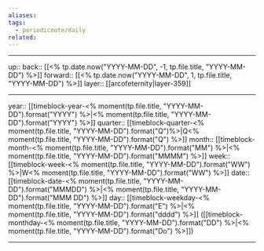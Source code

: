 ```yaml
---
aliases: 
tags:
  - periodicnote/daily
related:
---
```




***

up:: 
back:: [[<% tp.date.now("YYYY-MM-DD", -1, tp.file.title, "YYYY-MM-DD") %>]]
forward:: [[<% tp.date.now("YYYY-MM-DD", 1, tp.file.title, "YYYY-MM-DD") %>]]
layer:: [[arcofeternity|layer-359]]

***

year:: [[timeblock-year-<% moment(tp.file.title, "YYYY-MM-DD").format("YYYY") %>|<% moment(tp.file.title, "YYYY-MM-DD").format("YYYY") %>]]
quarter:: [[timeblock-quarter-<% moment(tp.file.title, "YYYY-MM-DD").format("Q")%>|Q<% moment(tp.file.title, "YYYY-MM-DD").format("Q") %>]]
month:: [[timeblock-month-<% moment(tp.file.title, "YYYY-MM-DD").format("MM") %>|<% moment(tp.file.title, "YYYY-MM-DD").format("MMMM") %>]]
week:: [[timeblock-week-<% moment(tp.file.title, "YYYY-MM-DD").format("WW") %>|W<% moment(tp.file.title, "YYYY-MM-DD").format("WW") %>]]
date:: [[timeblock-date-<% moment(tp.file.title, "YYYY-MM-DD").format("MMMDD") %>|<% moment(tp.file.title, "YYYY-MM-DD").format("MMM DD") %>]]
day:: [[timeblock-weekday-<% moment(tp.file.title, "YYYY-MM-DD").format("E") %>|<% moment(tp.file.title, "YYYY-MM-DD").format("dddd") %>]] ([[timeblock-monthday-<% moment(tp.file.title, "YYYY-MM-DD").format("DD") %>|<% moment(tp.file.title, "YYYY-MM-DD").format("Do") %>]])

***
